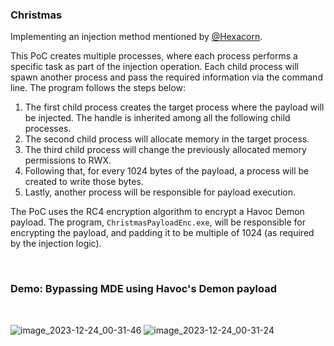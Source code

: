 ### Christmas

Implementing an injection method mentioned by [@Hexacorn](https://x.com/Hexacorn/status/1350437846398722049?s=20).

This PoC creates multiple processes, where each process performs a specific task as part of the injection operation. Each child process will spawn another process and pass the required information via the command line.  The program follows the steps below:

1. The first child process creates the target process where the payload will be injected. The handle is inherited among all the following child processes.
2. The second child process will allocate memory in the target process. 
3. The third child process will change the previously allocated memory permissions to RWX. 
4. Following that, for every 1024 bytes of the payload, a process will be created to write those bytes.
5. Lastly, another process will be responsible for payload execution.

The PoC uses the RC4 encryption algorithm to encrypt a Havoc Demon payload. The program, `ChristmasPayloadEnc.exe`, will be responsible for encrypting the payload, and padding it to be multiple of 1024 (as required by the injection logic).

</br>

### Demo: Bypassing MDE using Havoc's Demon payload

</br>

![image_2023-12-24_00-31-46](https://github.com/Maldev-Academy/Christmas/assets/111295429/b6af762e-5b76-44a5-834c-a148878a9505)
![image_2023-12-24_00-31-24](https://github.com/Maldev-Academy/Christmas/assets/111295429/fe18b824-21be-4d1f-9bac-1ff798febedf)
